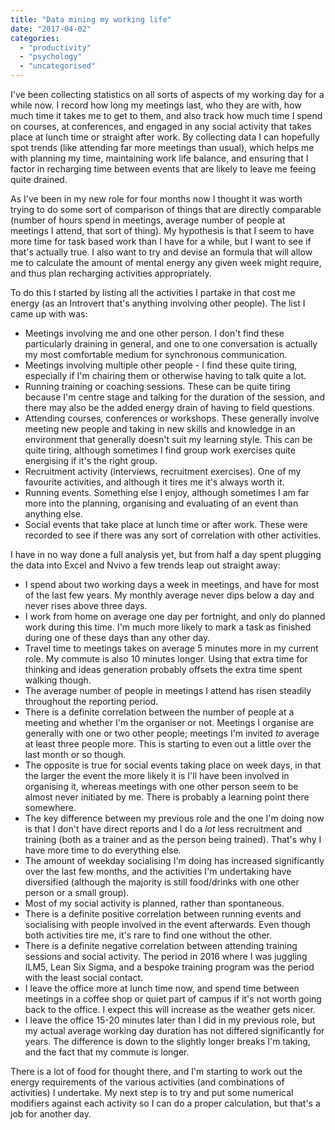 ```yaml
---
title: "Data mining my working life"
date: "2017-04-02"
categories: 
  - "productivity"
  - "psychology"
  - "uncategorised"
---
```


I've been collecting statistics on all sorts of aspects of my working day for a while now. I record how long my meetings last, who they are with, how much time it takes me to get to them, and also track how much time I spend on courses, at conferences, and engaged in any social activity that takes place at lunch time or straight after work. By collecting data I can hopefully spot trends (like attending far more meetings than usual), which helps me with planning my time, maintaining work life balance, and ensuring that I factor in recharging time between events that are likely to leave me feeing quite drained.

As I've been in my new role for four months now I thought it was worth trying to do some sort of comparison of things that are directly comparable (number of hours spend in meetings, average number of people at meetings I attend, that sort of thing). My hypothesis is that I seem to have more time for task based work than I have for a while, but I want to see if that's actually true. I also want to try and devise an formula that will allow me to calculate the amount of mental energy any given week might require, and thus plan recharging activities appropriately.

To do this I started by listing all the activities I partake in that cost me energy (as an Introvert that's anything involving other people). The list I came up with was:

- Meetings involving me and one other person. I don't find these particularly draining in general, and one to one conversation is actually my most comfortable medium for synchronous communication.
- Meetings involving multiple other people - I find these quite tiring, especially if I'm chairing them or otherwise having to talk quite a lot.
- Running training or coaching sessions. These can be quite tiring because I'm centre stage and talking for the duration of the session, and there may also be the added energy drain of having to field questions.
- Attending courses, conferences or workshops. These generally involve meeting new people and taking in new skills and knowledge in an environment that generally doesn't suit my learning style. This can be quite tiring, although sometimes I find group work exercises quite energising if it's the right group.
- Recruitment activity (interviews, recruitment exercises). One of my favourite activities, and although it tires me it's always worth it.
- Running events. Something else I enjoy, although sometimes I am far more into the planning, organising and evaluating of an event than anything else.
- Social events that take place at lunch time or after work. These were recorded to see if there was any sort of correlation with other activities.

I have in no way done a full analysis yet, but from half a day spent plugging the data into Excel and Nvivo a few trends leap out straight away:

- I spend about two working days a week in meetings, and have for most of the last few years. My monthly average never dips below a day and never rises above three days.
- I work from home on average one day per fortnight, and only do planned work during this time. I'm much more likely to mark a task as finished during one of these days than any other day.
- Travel time to meetings takes on average 5 minutes more in my current role. My commute is also 10 minutes longer. Using that extra time for thinking and ideas generation probably offsets the extra time spent walking though.
- The average number of people in meetings I attend has risen steadily throughout the reporting period.
- There is a definite correlation between the number of people at a meeting and whether I'm the organiser or not. Meetings I organise are generally with one or two other people; meetings I'm invited _to_ average at least three people more. This is starting to even out a little over the last month or so though.
- The opposite is true for social events taking place on week days, in that the larger the event the more likely it is I'll have been involved in organising it, whereas meetings with one other person seem to be almost never initiated by me. There is probably a learning point there somewhere.
- The key difference between my previous role and the one I'm doing now is that I don't have direct reports and I do a _lot_ less recruitment and training (both as a trainer and as the person being trained). That's why I have more time to do everything else.
- The amount of weekday socialising I'm doing has increased significantly over the last few months, and the activities I'm undertaking have diversified (although the majority is still food/drinks with one other person or a small group).
- Most of my social activity is planned, rather than spontaneous.
- There is a definite positive correlation between running events and socialising with people involved in the event afterwards. Even though both activities tire me, it's rare to find one without the other.
- There is a definite negative correlation between attending training sessions and social activity. The period in 2016 where I was juggling ILM5, Lean Six Sigma, and a bespoke training program was the period with the least social contact.
- I leave the office more at lunch time now, and spend time between meetings in a coffee shop or quiet part of campus if it's not worth going back to the office. I expect this will increase as the weather gets nicer.
- I leave the office 15-20 minutes later than I did in my previous role, but my actual average working day duration has not differed significantly for years. The difference is down to the slightly longer breaks I'm taking, and the fact that my commute is longer.

There is a lot of food for thought there, and I'm starting to work out the energy requirements of the various activities (and combinations of activities) I undertake. My next step is to try and put some numerical modifiers against each activity so I can do a proper calculation, but that's a job for another day.
